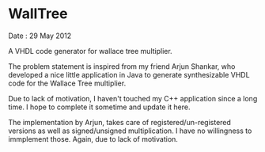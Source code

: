 WallTree
========

Date : 29 May 2012

A VHDL code generator for wallace tree multiplier.

The problem statement is inspired from my friend Arjun Shankar, who developed a nice little application in Java to generate synthesizable VHDL code for the Wallace Tree multiplier.

Due to lack of motivation, I haven't touched my C++ application since a long time. I hope to complete it sometime and update it here. 

The implementation by Arjun, takes care of registered/un-registered versions as well as signed/unsigned multiplication. I have no willingness to immplement those. Again, due to lack of motivation.
